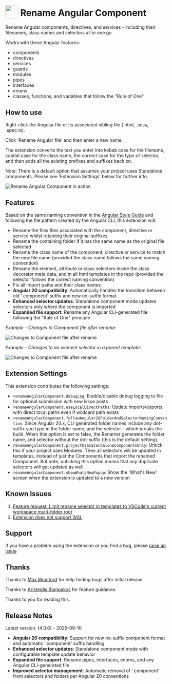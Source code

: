 <h1>
  <sub><img src="https://cdn.jsdelivr.net/gh/tomwhite007/rename-angular-component@main/assets/rename-angular-component-icon.png" height="40"></sub>
  Rename Angular Component
</h1>

Rename Angular components, directives, and services - including their filenames, class names and selectors all in one go

Works with these Angular features:

- components
- directives
- services
- guards
- modules
- pipes
- interfaces
- enums
- classes, functions, and variables that follow the "Rule of One"

## How to use

Right-click the Angular file or its associated sibling file (.html, .scss, .spec.ts).

Click 'Rename Angular file' and then enter a new name.

The extension converts the text you enter into kebab case for the filename, capital case for the class name, the correct case for the type of selector, and then adds all the existing prefixes and suffixes back on.

Note: There is a default option that assumes your project uses Standalone components. Please see 'Extension Settings' below for further info.

![Rename Angular Component in action](https://cdn.jsdelivr.net/gh/tomwhite007/rename-angular-component@main/assets/rename-angular-component-demo.gif)

## Features

Based on the same naming convention in the [Angular Style Guide](https://angular.dev/style-guide) and following the file pattern created by the Angular CLI, this extension will:

- Rename the files files associated with the component, directive or service whilst retaining their original suffixes
- Rename the containing folder if it has the same name as the original file selected
- Rename the class name of the component, directive or service to match the new file name (provided the class name follows the same naming convention)
- Rename the element, attribute or class selectors inside the class decorator meta data, and in all html templates in the repo (provided the selector follows the correct naming convention)
- Fix all import paths and their class names
- **Angular 20 compatibility**: Automatically handles the transition between old '.component' suffix and new no-suffix format
- **Enhanced selector updates**: Standalone component mode updates selectors only where the component is imported
- **Expanded file support**: Rename any Angular CLI-generated file following the "Rule of One" principle

_Example - Changes to Component file after rename:_

![Changes to Component file after rename](https://cdn.jsdelivr.net/gh/tomwhite007/simple-reactive-viewmodel-example@master/src/assets/diff-component-decorator-meta-changes.png)

_Example - Changes to an element selector in a parent template:_

![Changes to Component file after rename](https://cdn.jsdelivr.net/gh/tomwhite007/simple-reactive-viewmodel-example@master/src/assets/diff-template-selector-changed.png)

## Extension Settings

This extension contributes the following settings:

- `renameAngularComponent.debugLog`: Enable/disable debug logging to file for optional submission with new issue posts
- `renameAngularComponent.useLocalDirectPaths`: Update imports/exports with direct local paths even if wildcard path exists
- `renameAngularComponent.followAngular20FolderAndSelectorNamingConvention`: Since Angular 20.x, CLI generated folder names include any dot-suffix you type in the folder name, and the selector - which breaks the build. When this option is set to false, the Renamer generates the folder name, and selector without the dot-suffix (this is the default setting).
- `renameAngularComponent.projectUsesStandaloneComponentsOnly`: Untick this if your project uses Modules. Then all selectors will be updated in templates, instead of just the Components that import the renamed Component. But note, unticking this option means that any duplicate selectors will get updated as well.
- `renameAngularComponent.showWhatsNewPopup`: Show the 'What's New' screen when the extension is updated to a new version

## Known Issues

1. [Feature request: Limit rename selector in templates to VSCode's current workspace multi-folder root](https://github.com/tomwhite007/rename-angular-component/issues/48)
1. [Extension does not support WSL](https://github.com/tomwhite007/rename-angular-component/issues/28)

## Support

If you have a problem using the extension or you find a bug, please [raise an issue](https://github.com/tomwhite007/rename-angular-component/issues)

## Thanks

Thanks to [Max Mumford](https://github.com/maxmumford) for help finding bugs after initial release.

Thanks to [Aristeidis Bampakos](https://github.com/bampakoa) for feature guidance.

Thanks to you for reading this.

## Release Notes

Latest version: [4.0.0] - 2025-09-10

- **Angular 20 compatibility**: Support for new no-suffix component format and automatic '.component' suffix handling
- **Enhanced selector updates**: Standalone component mode with configurable template update behavior
- **Expanded file support**: Rename pipes, interfaces, enums, and any Angular CLI-generated file
- **Improved selector management**: Automatic removal of '.component' from selectors and folders per Angular 20 conventions
